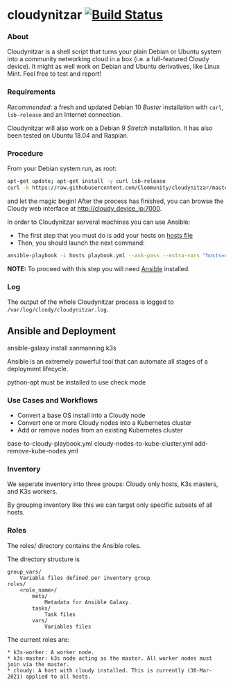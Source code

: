 # cloudynitzar [![Build Status](https://travis-ci.org/Clommunity/cloudynitzar.svg?branch=master)](https://travis-ci.org/Clommunity/cloudynitzar)

### About
Cloudynitzar is a shell script that turns your plain Debian or Ubuntu system into a community networking cloud in a box (i.e. a full-featured Cloudy device). It might as well work on Debian and Ubuntu derivatives, like Linux Mint. Feel free to test and report!

### Requirements
*Recommended*: a fresh and updated Debian 10 *Buster* installation with `curl`, `lsb-release` and an Internet connection.

Cloudynitzar will also work on a Debian 9 *Stretch* installation. It has also been tested on Ubuntu 18.04 and Raspian.

### Procedure
From your Debian system run, as root:

```sh
apt-get update; apt-get install -y curl lsb-release
curl -k https://raw.githubusercontent.com/Clommunity/cloudynitzar/master/cloudynitzar.sh | bash -
```

and let the magic begin! After the process has finished, you can browse the Cloudy web interface at [http://cloudy_device_ip:7000](http://cloudy_device_ip:7000).

In order to Cloudynitzar  serveral machines you can use Ansible:

- The first step that you must do is add your hosts on [hosts file](./hosts)
- Then, you should launch the next command:

```sh
ansible-playbook -i hosts playbook.yml --ask-pass --extra-vars "hosts=cloudy user=your_user_name"
```

**NOTE:** To proceed with this step you will need [Ansible](https://docs.ansible.com/ansible/latest/installation_guide/intro_installation.html) installed.

### Log
The output of the whole Cloudynitzar process is logged to `/var/log/cloudy/cloudynitzar.log`.

## Ansible and Deployment

ansible-galaxy install xanmanning.k3s

Ansible is an extremely powerful tool that can automate all stages of a deployment lifecycle. 

python-apt must be installed to use check mode

### Use Cases and Workflows

* Convert a base OS install into a Cloudy node
* Convert one or more Cloudy nodes into a Kubernetes cluster
* Add or remove nodes from an existing Kubernetes cluster

base-to-cloudy-playbook.yml
cloudy-nodes-to-kube-cluster.yml
add-remove-kube-nodes.yml



### Inventory

We seperate inventory into three groups: Cloudy only hosts, K3s masters, and K3s workers.

By grouping inventory like this we can target only specific subsets of all hosts. 

### Roles

The roles/ directory contains the Ansible roles.

The directory structure is

```
group_vars/
    Variable files defined per inventory group
roles/
    <role_name>/
        meta/
            Metadata for Ansible Galaxy.
        tasks/
            Task files
        vars/
            Variables files
```

The current roles are:

    * k3s-worker: A worker node.
    * k3s-master: k3s node acting as the master. All worker nodes must join via the master.
    * cloudy: A host with cloudy installed. This is currently (30-Mar-2021) applied to all hosts.